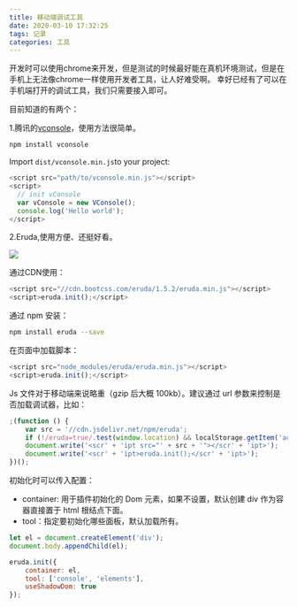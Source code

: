 ```yaml
---
title: 移动端调试工具
date: 2020-03-10 17:32:25
tags: 记录
categories: 工具
---
```


开发时可以使用chrome来开发，但是测试的时候最好能在真机环境测试，但是在手机上无法像chrome一样使用开发者工具，让人好难受啊。
幸好已经有了可以在手机端打开的调试工具，我们只需要接入即可。

目前知道的有两个：

1.腾讯的[vconsole](https://github.com/Tencent/vConsole)，使用方法很简单。

```javascript
npm install vconsole
```

Import `dist/vconsole.min.js`to your project:

```javascript
<script src="path/to/vconsole.min.js"></script>
<script>
  // init vConsole
  var vConsole = new VConsole();
  console.log('Hello world');
</script>
```

2.Eruda,使用方便、还挺好看。

![](/Users/caogu/Documents/blog/source/_posts/移动端调试工具/screenshot.jpg)

通过CDN使用：

```javascript
<script src="//cdn.bootcss.com/eruda/1.5.2/eruda.min.js"></script>
<script>eruda.init();</script>
```

通过 npm 安装：

```bash
npm install eruda --save
```

在页面中加载脚本：

```javascript
<script src="node_modules/eruda/eruda.min.js"></script>
<script>eruda.init();</script>
```

Js 文件对于移动端来说略重（gzip 后大概 100kb）。建议通过 url 参数来控制是否加载调试器，比如：

```javascript
;(function () {
    var src = '//cdn.jsdelivr.net/npm/eruda';
    if (!/eruda=true/.test(window.location) && localStorage.getItem('active-eruda') != 'true') return;
    document.write('<scr' + 'ipt src="' + src + '"></scr' + 'ipt>');
    document.write('<scr' + 'ipt>eruda.init();</scr' + 'ipt>');
})();
```

初始化时可以传入配置：

- container: 用于插件初始化的 Dom 元素，如果不设置，默认创建 div 作为容器直接置于 html 根结点下面。
- tool：指定要初始化哪些面板，默认加载所有。

```javascript
let el = document.createElement('div');
document.body.appendChild(el);

eruda.init({
    container: el,
    tool: ['console', 'elements'],
    useShadowDom: true
});
```